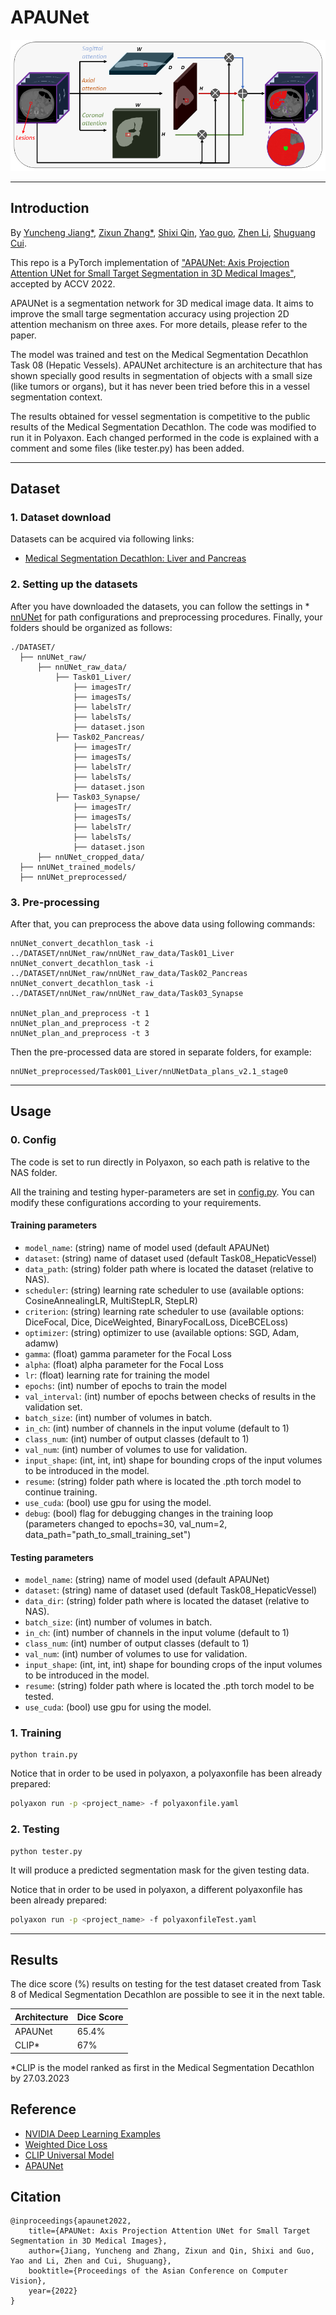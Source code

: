 # APAUNet

![framework](./figure/teaser.png)

---

## Introduction

By [Yuncheng Jiang*](https://scholar.google.com/citations?user=v5jDFU8AAAAJ&hl=zh-CN), [Zixun Zhang*](https://scholar.google.com/citations?user=13FeVFsAAAAJ&hl=zh-CN), [Shixi Qin](), [Yao guo](), [Zhen Li](https://scholar.google.com/citations?user=0TTt3QsAAAAJ&hl=zh-CN), [Shuguang Cui](https://scholar.google.com/citations?user=1o_qvR0AAAAJ&hl=zh-CN).

This repo is a PyTorch implementation of ["APAUNet: Axis Projection Attention UNet for Small Target Segmentation in 3D Medical Images"](https://arxiv.org/abs/2210.01485), accepted by ACCV 2022.

APAUNet is a segmentation network for 3D medical image data. It aims to improve the small targe segmentation accuracy using projection 2D attention mechanism on three axes. For more details, please refer to the paper.

The model was trained and test on the Medical Segmentation Decathlon Task 08 (Hepatic Vessels). APAUNet architecture is an architecture that has shown specially good results in segmentation of objects with a small size (like tumors or organs), but it has never been tried before this in a vessel segmentation context. 

The results obtained for vessel segmentation is competitive to the public results of the Medical Segmentation Decathlon. The code was modified to run it in Polyaxon. Each changed performed in the code is explained with a comment and some files (like tester.py) has been added.

---

## Dataset

### 1. Dataset download

Datasets can be acquired via following links:
* [Medical Segmentation Decathlon: Liver and Pancreas](https://drive.google.com/drive/folders/1HqEgzS8BV2c7xYNrZdEAnrHk7osJJ--2)

### 2. Setting up the datasets

After you have downloaded the datasets, you can follow the settings in * [nnUNet](https://github.com/NVIDIA/DeepLearningExamples/tree/master/PyTorch/Segmentation/nnUNet) for path configurations and preprocessing procedures. Finally, your folders should be organized as follows:

```
./DATASET/
  ├── nnUNet_raw/
      ├── nnUNet_raw_data/
          ├── Task01_Liver/
              ├── imagesTr/
              ├── imagesTs/
              ├── labelsTr/
              ├── labelsTs/
              ├── dataset.json
          ├── Task02_Pancreas/
              ├── imagesTr/
              ├── imagesTs/
              ├── labelsTr/
              ├── labelsTs/
              ├── dataset.json
          ├── Task03_Synapse/
              ├── imagesTr/
              ├── imagesTs/
              ├── labelsTr/
              ├── labelsTs/
              ├── dataset.json
      ├── nnUNet_cropped_data/
  ├── nnUNet_trained_models/
  ├── nnUNet_preprocessed/
```

### 3. Pre-processing

After that, you can preprocess the above data using following commands:
```
nnUNet_convert_decathlon_task -i ../DATASET/nnUNet_raw/nnUNet_raw_data/Task01_Liver
nnUNet_convert_decathlon_task -i ../DATASET/nnUNet_raw/nnUNet_raw_data/Task02_Pancreas
nnUNet_convert_decathlon_task -i ../DATASET/nnUNet_raw/nnUNet_raw_data/Task03_Synapse

nnUNet_plan_and_preprocess -t 1
nnUNet_plan_and_preprocess -t 2
nnUNet_plan_and_preprocess -t 3
```
Then the pre-processed data are stored in separate folders, for example:
```
nnUNet_preprocessed/Task001_Liver/nnUNetData_plans_v2.1_stage0
```

---

## Usage 

### 0. Config

The code is set to run directly in Polyaxon, so each path is relative to the NAS folder.

All the training and testing hyper-parameters are set in [config.py](config.py). You can modify these configurations according to your requirements. 

#### Training parameters
- `model_name`: (string) name of model used (default APAUNet)
- `dataset`: (string) name of dataset used (default Task08_HepaticVessel)
- `data_path`: (string) folder path where is located the dataset (relative to NAS).
- `scheduler`: (string) learning rate scheduler to use (available options: CosineAnnealingLR, MultiStepLR, StepLR)
- `criterion`: (string) learning rate scheduler to use (available options: DiceFocal, Dice, DiceWeighted, BinaryFocalLoss, DiceBCELoss)
- `optimizer`: (string) optimizer to use (available options: SGD, Adam, adamw)
- `gamma`: (float) gamma parameter for the Focal Loss
- `alpha`: (float) alpha parameter for the Focal Loss
- `lr`: (float) learning rate for training the model
- `epochs`: (int) number of epochs to train the model
- `val_interval`: (int) number of epochs between checks of results in the validation set.
- `batch_size`: (int) number of volumes in batch.
- `in_ch`: (int) number of channels in the input volume (default to 1)
- `class_num`: (int) number of output classes (default to 1)
- `val_num`: (int) number of volumes to use for validation.
- `input_shape`: (int, int, int) shape for bounding crops of the input volumes to be introduced in the model.
- `resume`: (string) folder path where is located the .pth torch model to continue training.
- `use_cuda`: (bool) use gpu for using the model.
- `debug`: (bool) flag for debugging changes in the training loop (parameters changed to epochs=30, val_num=2, data_path="path_to_small_training_set")

#### Testing parameters
- `model_name`: (string) name of model used (default APAUNet)
- `dataset`: (string) name of dataset used (default Task08_HepaticVessel)
- `data_dir`: (string) folder path where is located the dataset (relative to NAS).
- `batch_size`: (int) number of volumes in batch.
- `in_ch`: (int) number of channels in the input volume (default to 1)
- `class_num`: (int) number of output classes (default to 1)
- `val_num`: (int) number of volumes to use for validation.
- `input_shape`: (int, int, int) shape for bounding crops of the input volumes to be introduced in the model.
- `resume`: (string) folder path where is located the .pth torch model to be tested.
- `use_cuda`: (bool) use gpu for using the model.


### 1. Training

```
python train.py 
```
Notice that in order to be used in polyaxon, a polyaxonfile has been already prepared:

```bash
polyaxon run -p <project_name> -f polyaxonfile.yaml
```

### 2. Testing

```
python tester.py
```
It will produce a predicted segmentation mask for the given testing data.

Notice that in order to be used in polyaxon, a different polyaxonfile has been already prepared:

```bash
polyaxon run -p <project_name> -f polyaxonfileTest.yaml
```
---
## Results

The dice score (%) results on testing for the test dataset created from Task 8 of Medical Segmentation Decathlon are possible to see it in the next table.

| Architecture| Dice Score |
| ------ | ------ |
| APAUNet | 65.4% |
| CLIP* | 67% |

*CLIP is the model ranked as first in the Medical Segmentation Decathlon by 27.03.2023

## Reference
* [NVIDIA Deep Learning Examples](https://github.com/NVIDIA/DeepLearningExamples/tree/master/PyTorch/Segmentation/nnUNet)
* [Weighted Dice Loss](https://ieeexplore.ieee.org/abstract/document/9180275)
* [CLIP Universal Model](https://github.com/ljwztc/CLIP-Driven-Universal-Model)
* [APAUNet](https://arxiv.org/abs/2210.01485)

## Citation

```
@inproceedings{apaunet2022,
    title={APAUNet: Axis Projection Attention UNet for Small Target Segmentation in 3D Medical Images},
    author={Jiang, Yuncheng and Zhang, Zixun and Qin, Shixi and Guo, Yao and Li, Zhen and Cui, Shuguang},
    booktitle={Proceedings of the Asian Conference on Computer Vision},
    year={2022}
}
```
